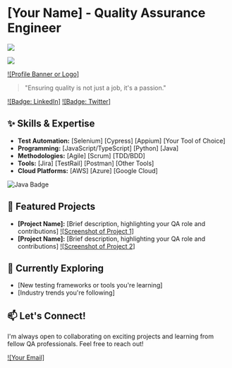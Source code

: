 # [Your Name] - Quality Assurance Engineer

![](https://komarev.com/ghpvc/?username=nerkakiss&style=flat-square)

<a href="https://nerkakiss.github.io/ target=”_blank”">
        <img src="https://img.shields.io/badge/My%20Portfolio-Explore-brightgreen"/>
    </a>

[![Profile Banner or Logo]](link-to-image)

> "Ensuring quality is not just a job, it's a passion."

[![Badge: LinkedIn]](your-linkedin-profile)
[![Badge: Twitter]](your-twitter-profile)

## ✨ Skills & Expertise

* **Test Automation:**  [Selenium] [Cypress] [Appium] [Your Tool of Choice]
* **Programming:** [JavaScript/TypeScript] [Python] [Java]
* **Methodologies:** [Agile] [Scrum] [TDD/BDD]
* **Tools:** [Jira] [TestRail] [Postman] [Other Tools]
* **Cloud Platforms:** [AWS] [Azure] [Google Cloud]

![Java Badge](https://img.shields.io/badge/Java-blue?style=for-the-badge&logo=openjdk)

## 🚀 Featured Projects

* **[Project Name]:** [Brief description, highlighting your QA role and contributions]
  [![Screenshot of Project 1]](link-to-project-repo)
* **[Project Name]:** [Brief description, highlighting your QA role and contributions]
  [![Screenshot of Project 2]](link-to-project-repo)

## 🌱 Currently Exploring

* [New testing frameworks or tools you're learning]
* [Industry trends you're following]

## 📫 Let's Connect!

I'm always open to collaborating on exciting projects and learning from fellow QA professionals. Feel free to reach out!

[![Your Email]](mailto:your-email-address)
